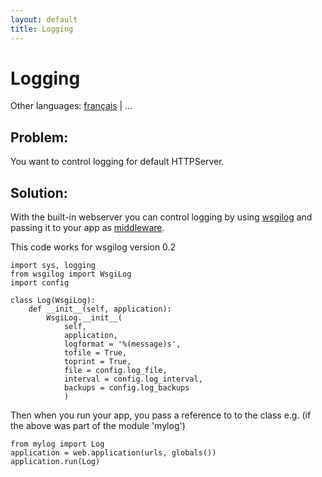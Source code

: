 ```yaml
---
layout: default
title: Logging
---
```


# Logging

Other languages: [français](/../cookbook/logging.fr) | ...

## Problem:

You want to control logging for default HTTPServer.

## Solution:

With the built-in webserver you can control logging by using [wsgilog](http://pypi.python.org/pypi/wsgilog/) and passing it to your app as [middleware](http://en.wikipedia.org/wiki/Middleware).

This code works for wsgilog version 0.2

    import sys, logging
    from wsgilog import WsgiLog
    import config

    class Log(WsgiLog):
        def __init__(self, application):
            WsgiLog.__init__(
                self,
                application,
                logformat = '%(message)s',
                tofile = True,
                toprint = True,
                file = config.log_file,
                interval = config.log_interval,
                backups = config.log_backups
                )


Then when you run your app, you pass a reference to to the class e.g. (if the above was part of the module 'mylog')

    from mylog import Log
    application = web.application(urls, globals())
    application.run(Log)
